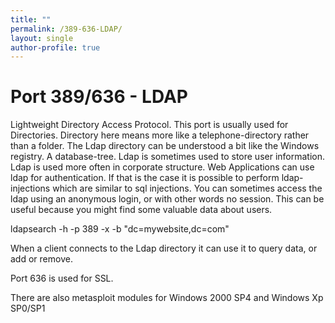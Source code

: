 ```yaml
---
title: ""
permalink: /389-636-LDAP/
layout: single
author-profile: true
---
```

# Port 389/636 - LDAP

Lightweight Directory Access Protocol. This port is usually used for Directories. Directory here means more like a telephone-directory rather than a folder. The Ldap directory can be understood a bit like the Windows registry. A database-tree. Ldap is sometimes used to store user information. Ldap is used more often in corporate structure. Web Applications can use ldap for authentication. If that is the case it is possible to perform ldap-injections which are similar to sql injections.
You can sometimes access the ldap using an anonymous login, or with other words no session. This can be useful because you might find some valuable data about users.

ldapsearch -h <ip> -p 389 -x -b "dc=mywebsite,dc=com"

When a client connects to the Ldap directory it can use it to query data, or add or remove.

Port 636 is used for SSL.

There are also metasploit modules for Windows 2000 SP4 and Windows Xp SP0/SP1

